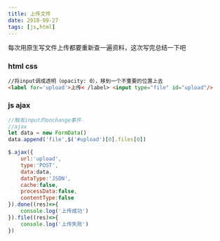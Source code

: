 ```yaml
---
title: 上传文件
date: 2018-09-27
tags: [js,html]
---
```


每次用原生写文件上传都要重新查一遍资料，这次写完总结一下吧

### html css
```html
//将input调成透明（opacity: 0），移到一个不重要的位置上去
<label for='upload'>上传< /label> <input type="file" id="upload"/>
```

### js ajax
```js
//触发input的onchange事件
//ajax
let data = new FormData()
data.append('file',$('#upload')[0].files[0])

$.ajax({
    url:'upload',
    type:'POST',
    data:data,
    dataType:'JSON',
    cache:false,
    processData:false,
    contentType:false
}).done((res)=>{
    console.log('上传成功')
}).file((res)=>{
    console.log('上传失败')
})
```




